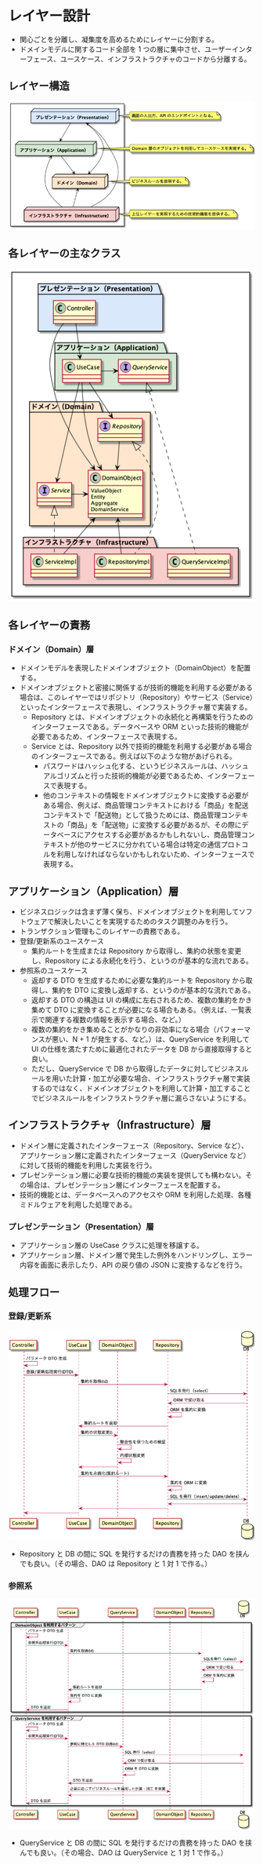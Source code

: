 # レイヤー設計
- 関心ごとを分離し、凝集度を高めるためにレイヤーに分割する。
- ドメインモデルに関するコード全部を 1 つの層に集中させ、ユーザーインターフェース、ユースケース、インフラストラクチャのコードから分離する。

## レイヤー構造
![](./diagrams/LayerStructure/LayerStructure.png)

## 各レイヤーの主なクラス
![](./diagrams/LayerStructure_TypicalClass/LayerStructure_TypicalClass.png)

## 各レイヤーの責務
### ドメイン（Domain）層
- ドメインモデルを表現したドメインオブジェクト（DomainObject）を配置する。
- ドメインオブジェクトと密接に関係するが技術的機能を利用する必要がある場合は、このレイヤーではリポジトリ（Repository）やサービス（Service）といったインターフェースで表現し、インフラストラクチャ層で実装する。
  - Repository とは、ドメインオブジェクトの永続化と再構築を行うためのインターフェースである。データベースや ORM といった技術的機能が必要であるため、インターフェースで表現する。
  - Service とは、Repository 以外で技術的機能を利用する必要がある場合のインターフェースである。例えば以下のような物があげられる。
    - パスワードはハッシュ化する、というビジネスルールは、ハッシュアルゴリズムと行った技術的機能が必要であるため、インターフェースで表現する。
    - 他のコンテキストの情報をドメインオブジェクトに変換する必要がある場合、例えば、商品管理コンテキストにおける「商品」を配送コンテキストで「配送物」として扱うためには、商品管理コンテキストの「商品」を「配送物」に変換する必要があるが、その際にデータベースにアクセスする必要があるかもしれないし、商品管理コンテキストが他のサービスに分かれている場合は特定の通信プロトコルを利用しなければならないかもしれないため、インターフェースで表現する。

## アプリケーション（Application）層
- ビジネスロジックは含まず薄く保ち、ドメインオブジェクトを利用してソフトウェアで解決したいことを実現するためのタスク調整のみを行う。
- トランザクション管理もこのレイヤーの責務である。
- 登録/更新系のユースケース
  - 集約ルートを生成または Repository から取得し、集約の状態を変更し、Repository による永続化を行う、というのが基本的な流れである。
- 参照系のユースケース
  - 返却する DTO を生成するために必要な集約ルートを Repository から取得し、集約を DTO に変換し返却する、というのが基本的な流れである。
  - 返却する DTO の構造は UI の構成に左右されるため、複数の集約をかき集めて DTO に変換することが必要になる場合もある。（例えば、一覧表示で関連する複数の情報を表示する場合、など。）
  - 複数の集約をかき集めることがかなりの非効率になる場合（パフォーマンスが悪い、N + 1 が発生する、など。）は、QueryService を利用して UI の仕様を満たすために最適化されたデータを DB から直接取得すると良い。
  - ただし、QueryService で DB から取得したデータに対してビジネスルールを用いた計算・加工が必要な場合、インフラストラクチャ層で実装するのではなく、ドメインオブジェクトを利用して計算・加工することでビジネスルールをインフラストラクチャ層に漏らさないようにする。

## インフラストラクチャ（Infrastructure）層
- ドメイン層に定義されたインターフェース（Repository、Service など）、アプリケーション層に定義されたインターフェース（QueryService など）に対して技術的機能を利用した実装を行う。
- プレゼンテーション層に必要な技術的機能の実装を提供しても構わない。その場合は、プレゼンテーション層にインターフェースを配置する。
- 技術的機能とは、データベースへのアクセスや ORM を利用した処理、各種ミドルウェアを利用した処理である。

### プレゼンテーション（Presentation）層
- アプリケーション層の UseCase クラスに処理を移譲する。
- アプリケーション層、ドメイン層で発生した例外をハンドリングし、エラー内容を画面に表示したり、API の戻り値の JSON に変換するなどを行う。

## 処理フロー
### 登録/更新系
![](./diagrams/LayerStructure_CommandFlow/LayerStructure_CommandFlow.png)
- Repository と DB の間に SQL を発行するだけの責務を持った DAO を挟んでも良い。（その場合、DAO は Repository と 1 対 1 で作る。）

### 参照系
![](./diagrams/LayerStructure_QueryFlow/LayerStructure_QueryFlow.png)
- QueryService と DB の間に SQL を発行するだけの責務を持った DAO を挟んでも良い。（その場合、DAO は QueryService と 1 対 1 で作る。）
